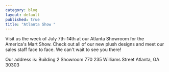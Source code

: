 ```yaml
---
category: blog
layout: default
published: true
title: "Atlanta Show "
---
```


Visit us the week of July 7th-14th at our Atlanta Showroom for the America's Mart Show. Check out all of our new plush designs and meet our sales staff face to face. We can't wait to see you there!



Our address is:
Building 2 
Showroom 770
235 Williams Street
Atlanta, GA 30303